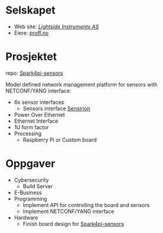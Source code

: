 # Selskapet

* Web site: *[Lightside Instruments AS](https://lightside-instruments.com)*
* Eiere: [proff.no](https://www.proff.no/aksjon%C3%A6rer/bedrift/lightside-instruments-as/823008252)

# Prosjektet

repo: [Spark4pi-sensors](https://github.com/Slenderman00/spark4pi-sensors)

Model defined network management platform for sensors with NETCONF/YANG interface:
- 6x sensor interfaces
    - Sensors interface [Sensirion](https://sensirion.com/products/sensor-evaluation)
- Power Over Ethernet
- Ethernet Interface
- 1U form factor
- Processing
    - Raspberry Pi or Custom board

# Oppgaver

- Cybersecurity
    - Build Server
- E-Business
- Programming
    - Implement API for controlling the board and sensors
    - Implement NETCONF/YANG interface
- Hardware
    - Finish board design for [Spark4pi-sensors](https://github.com/Slenderman00/spark4pi-sensors)